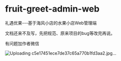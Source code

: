 # fruit-greet-admin-web
礼遇优果---基于海风小店的水果小店Web管理端

文档还来不及写，先把规范、原来项目的bug等改完再说。

有问题加作者微信

![Uploading c5e17451ece7de37c65a770b1fd3aa2.jpg…]()

